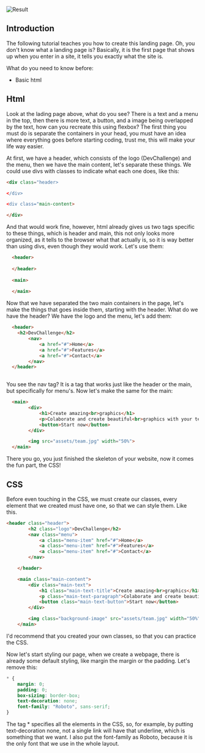 ![Result](https://user-images.githubusercontent.com/79945109/151641869-484cba2c-6e93-4330-ab04-c0f68855a12c.png)

## Introduction

The following tutorial teaches you how to create this landing page. Oh, you don't know what a landing page is? Basically, it is the first page that shows up when you enter in a site, it tells you exactly what the site is. 

What do you need to know before:

* Basic html

## Html 

Look at the lading page above, what do you see? There is a text and a menu in the top, then there is more text, a button, and a image being overlapped by the text, how can you recreate this using flexbox? The first thing you must do is separate the containers in your head, you must have an idea where everything goes before starting coding, trust me, this will make your life way easier. 

At first, we have a header, which consists of the logo (DevChallenge) and the menu, then we have the main content, let's separate these things. We could use divs with classes to indicate what each one does, like this:

```html
<div class="header> 

</div>

<div class="main-content>

</div>
```

And that would work fine, however, html already gives us two tags specific to these things, which is header and main, this not only looks more organized, as it tells to the browser what that actually is, so it is way better than using divs, even though they would work. Let's use them:
  
```html
  <header> 
    
  </header>
  
  <main>
    
  </main>
```

Now that we have separated the two main containers in the page, let's make the things that goes inside them, starting with the header. What do we have the header? We have the logo and the menu, let's add them:
  
```html
  <header> 
    <h2>DevChallenge</h2>
        <nav>
            <a href="#">Home</a>
            <a href="#">Features</a>
            <a href="#">Contact</a>
        </nav>
  </header>
 
```
  
You see the nav tag? It is a tag that works just like the header or the main, but specifically for menu's. Now let's make the same for the main:
  
```html
  <main>
        <div>
            <h1>Create amazing<br>graphics</h1>
            <p>Colaborate and create beautiful<br>graphics with your team</p>
            <button>Start now</button>
        </div>

        <img src="assets/team.jpg" width="50%">
  </main>
```
  
There you go, you just finished the skeleton of your website, now it comes the fun part, the CSS!
  
## CSS
  
Before even touching in the CSS, we must create our classes, every element that we created must have one, so that we can style them. Like this.

```html
<header class="header">
        <h2 class="logo">DevChallenge</h2>
        <nav class="menu">
            <a class="menu-item" href="#">Home</a>
            <a class="menu-item" href="#">Features</a>
            <a class="menu-item" href="#">Contact</a>
        </nav>

    </header>

    <main class="main-content">
        <div class="main-text">
            <h1 class="main-text-title">Create amazing<br>graphics</h1>
            <p class="main-text-paragraph">Colaborate and create beautiful<br>graphics with your team</p>
            <button class="main-text-button">Start now</button>
        </div>

        <img class="background-image" src="assets/team.jpg" width="50%">
    </main>
```

I'd recommend that you created your own classes, so that you can practice the CSS. 

Now let's start styling our page, when we create a webpage, there is already some default styling, like margin the margin or the padding. Let's remove this:

```css
* {
    margin: 0;
    padding: 0;
    box-sizing: border-box;
    text-decoration: none;
    font-family: "Roboto", sans-serif;
}

```

The tag * specifies all the elements in the CSS, so, for example, by putting text-decoration none, not a single link will have that underline, which is something that we want. I also put the font-family as Roboto, because it is the only font that we use in the whole layout. 
